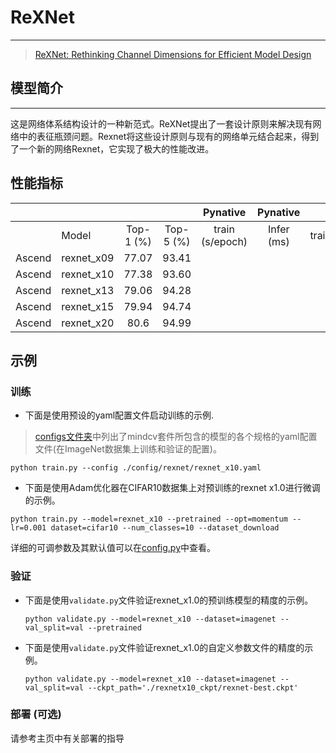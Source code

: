 # ReXNet

***
> [ReXNet: Rethinking Channel Dimensions for Efficient Model Design](https://arxiv.org/abs/2007.00992)

## 模型简介

***
这是网络体系结构设计的一种新范式。ReXNet提出了一套设计原则来解决现有网络中的表征瓶颈问题。Rexnet将这些设计原则与现有的网络单元结合起来，得到了一个新的网络Rexnet，它实现了极大的性能改进。



## 性能指标

|        |            |           |           |    Pynative     |  Pynative  |     Graph      |   Graph    |                                                              |                                                              |
| :----: | ---------- | :-------: | :-------: | :-------------: | :--------: | :------------: | :--------: | :----------------------------------------------------------: | :----------------------------------------------------------: |
|        | Model      | Top-1 (%) | Top-5 (%) | train (s/epoch) | Infer (ms) | train(s/epoch) | Infer (ms) |                           Download                           |                            Config                            |
| Ascend | rexnet_x09 |   77.07   |   93.41   |                 |            |                |            | [model](https://download.mindspore.cn/toolkits/mindcv/rexnet/) | [cfg](https://github.com/mindspore-lab/mindcv/tree/main/configs/rexnet) |
| Ascend | rexnet_x10 |   77.38   |   93.60   |                 |            |                |            | [model](https://download.mindspore.cn/toolkits/mindcv/rexnet/) | [cfg](https://github.com/mindspore-lab/mindcv/tree/main/configs/rexnet) |
| Ascend | rexnet_x13 |   79.06   |   94.28   |                 |            |                |            | [model](https://download.mindspore.cn/toolkits/mindcv/rexnet/) | [cfg](https://github.com/mindspore-lab/mindcv/tree/main/configs/rexnet) |
| Ascend | rexnet_x15 |   79.94   |   94.74   |                 |            |                |            | [model](https://download.mindspore.cn/toolkits/mindcv/rexnet/) | [cfg](https://github.com/mindspore-lab/mindcv/tree/main/configs/rexnet) |
| Ascend | rexnet_x20 |   80.6    |   94.99   |                 |            |                |            | [model](https://download.mindspore.cn/toolkits/mindcv/rexnet/) | [cfg](https://github.com/mindspore-lab/mindcv/tree/main/configs/rexnet) |



## 示例

### 训练

- 下面是使用预设的yaml配置文件启动训练的示例.

> [configs文件夹](../../configs)中列出了mindcv套件所包含的模型的各个规格的yaml配置文件(在ImageNet数据集上训练和验证的配置)。

  ```shell
python train.py --config ./config/rexnet/rexnet_x10.yaml
  ```

  - 下面是使用Adam优化器在CIFAR10数据集上对预训练的rexnet x1.0进行微调的示例。

  ```shell
python train.py --model=rexnet_x10 --pretrained --opt=momentum --lr=0.001 dataset=cifar10 --num_classes=10 --dataset_download
  ```

详细的可调参数及其默认值可以在[config.py](../../config.py)中查看。

### 验证

- 下面是使用`validate.py`文件验证rexnet_x1.0的预训练模型的精度的示例。

  ```shell
  python validate.py --model=rexnet_x10 --dataset=imagenet --val_split=val --pretrained
  ```

- 下面是使用`validate.py`文件验证rexnet_x1.0的自定义参数文件的精度的示例。

  ```shell
  python validate.py --model=rexnet_x10 --dataset=imagenet --val_split=val --ckpt_path='./rexnetx10_ckpt/rexnet-best.ckpt'
  ```

### 部署 (可选)

请参考主页中有关部署的指导
